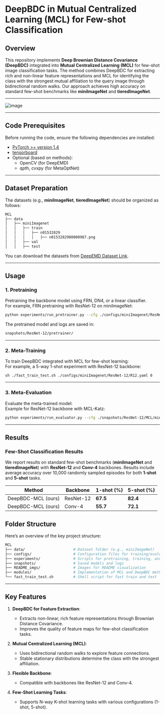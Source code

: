 
# **DeepBDC in Mutual Centralized Learning (MCL) for Few-shot Classification**

## **Overview**

This repository implements **Deep Brownian Distance Covariance (DeepBDC)** integrated into **Mutual Centralized Learning (MCL)** for few-shot image classification tasks. The method combines DeepBDC for extracting rich and non-linear feature representations and MCL for identifying the class with the strongest mutual affiliation to the query image through bidirectional random walks. Our approach achieves high accuracy on standard few-shot benchmarks like **miniImageNet** and **tieredImageNet**.

---

![image](https://github.com/user-attachments/assets/4d39f040-824d-4d75-a1b6-0e0243356677)


---

## **Code Prerequisites**

Before running the code, ensure the following dependencies are installed:

- [PyTorch >= version 1.4](https://pytorch.org)
- [tensorboard](https://www.tensorflow.org/tensorboard)
- Optional (based on methods):
  - OpenCV (for DeepEMD)
  - qpth, cvxpy (for MetaOptNet)

---

## **Dataset Preparation**

The datasets (e.g., **miniImageNet**, **tieredImageNet**) should be organized as follows:

```bash
MCL
├── data
│   ├── miniImagenet
│   │   ├── train
│   │   │   ├── n01532829
│   │   │   │   ├── n0153282900000987.png
│   │   ├── val
│   │   ├── test
```

You can download the datasets from [DeepEMD Dataset Link](https://drive.google.com/drive/folders/1sXJgi9pXo8i3Jj1nk08Sxo6x7dAQjf9u?usp=sharing).

---

## **Usage**

### **1. Pretraining**

Pretraining the backbone model using FRN, DN4, or a linear classifier.  
For example, FRN pretraining with ResNet-12 on miniImageNet:

```bash
python experiments/run_pretrainer.py --cfg ./configs/miniImagenet/ResNet-12/R12.yaml --device 0
```

The pretrained model and logs are saved in:

```bash
snapshots/ResNet-12/pretrainer/
```

---

### **2. Meta-Training**

To train DeepBDC integrated with MCL for few-shot learning:  
For example, a 5-way 1-shot experiment with ResNet-12 backbone:

```shell
sh ./fast_train_test.sh ./configs/miniImagenet/ResNet-12/R12.yaml 0
```

---

### **3. Meta-Evaluation**

Evaluate the meta-trained model:  
Example for ResNet-12 backbone with MCL-Katz:

```bash
python experiments/run_evaluator.py --cfg ./snapshots/ResNet-12/MCL/miniImagenet_MCL_N5K1.yaml -c ./snapshots/ResNet-12/MCL/ebest_5way_1shot.pth --device 0
```

---

## **Results**

### **Few-Shot Classification Results**

We report results on standard few-shot benchmarks (**miniImageNet** and **tieredImageNet**) with **ResNet-12** and **Conv-4** backbones. Results include average accuracy over 10,000 randomly sampled episodes for both **1-shot** and **5-shot** tasks.

| Method                 | Backbone    | 1-shot (%) | 5-shot (%) |
|------------------------|-------------|------------|------------|
| DeepBDC-MCL (ours)     | ResNet-12   | **67.5**   | **82.4**   |
| DeepBDC-MCL (ours)     | Conv-4      | **55.7**   | **72.1**   |

## **Folder Structure**

Here’s an overview of the key project structure:

```bash
MCL
├── data/                      # Dataset folder (e.g., miniImageNet)
├── configs/                   # Configuration files for training/evaluation
├── experiments/               # Scripts for pretraining, training, and evaluation
├── snapshots/                 # Saved models and logs
├── README_imgs/               # Images for README visualization
├── modules/                   # Implementation of MCL and DeepBDC methods
└── fast_train_test.sh         # Shell script for fast train and test
```

---

## **Key Features**

1. **DeepBDC for Feature Extraction**:
   - Extracts non-linear, rich feature representations through Brownian Distance Covariance.
   - Improves the quality of feature maps for few-shot classification tasks.

2. **Mutual Centralized Learning (MCL)**:
   - Uses bidirectional random walks to explore feature connections.
   - Stable stationary distributions determine the class with the strongest affiliation.

3. **Flexible Backbone**:
   - Compatible with backbones like ResNet-12 and Conv-4.

4. **Few-Shot Learning Tasks**:
   - Supports N-way K-shot learning tasks with various configurations (1-shot, 5-shot).

